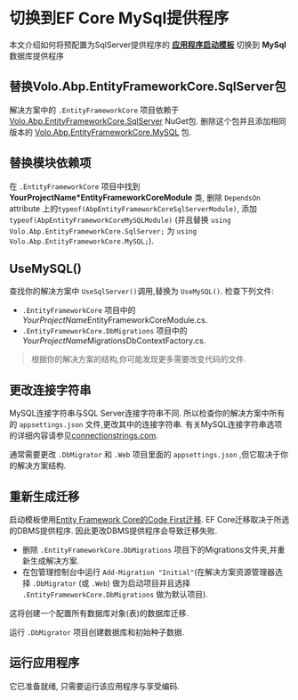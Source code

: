 # 切换到EF Core MySql提供程序

本文介绍如何将预配置为SqlServer提供程序的 **[应用程序启动模板](Startup-Templates/Application.md)** 切换到 **MySql** 数据库提供程序

## 替换Volo.Abp.EntityFrameworkCore.SqlServer包

解决方案中的 `.EntityFrameworkCore` 项目依赖于 [Volo.Abp.EntityFrameworkCore.SqlServer](https://www.nuget.org/packages/Volo.Abp.EntityFrameworkCore.SqlServer) NuGet包. 删除这个包并且添加相同版本的 [Volo.Abp.EntityFrameworkCore.MySQL](https://www.nuget.org/packages/Volo.Abp.EntityFrameworkCore.MySQL) 包.

## 替换模块依赖项

在 `.EntityFrameworkCore` 项目中找到 **YourProjectName*EntityFrameworkCoreModule** 类, 删除 `DependsOn` attribute 上的`typeof(AbpEntityFrameworkCoreSqlServerModule)`, 添加 `typeof(AbpEntityFrameworkCoreMySQLModule)` (并且替换 `using Volo.Abp.EntityFrameworkCore.SqlServer;` 为 `using Volo.Abp.EntityFrameworkCore.MySQL;`).

## UseMySQL()

查找你的解决方案中 `UseSqlServer()`调用,替换为 `UseMySQL()`. 检查下列文件:

* `.EntityFrameworkCore` 项目中的*YourProjectName*EntityFrameworkCoreModule.cs.
* `.EntityFrameworkCore.DbMigrations` 项目中的*YourProjectName*MigrationsDbContextFactory.cs.

> 根据你的解决方案的结构,你可能发现更多需要改变代码的文件.

## 更改连接字符串

MySQL连接字符串与SQL Server连接字符串不同. 所以检查你的解决方案中所有的 `appsettings.json` 文件,更改其中的连接字符串. 有关MySQL连接字符串选项的详细内容请参见[connectionstrings.com](https://www.connectionstrings.com/mysql/).

通常需要更改 `.DbMigrator` 和 `.Web` 项目里面的 `appsettings.json` ,但它取决于你的解决方案结构.

## 重新生成迁移

启动模板使用[Entity Framework Core的Code First迁移](https://docs.microsoft.com/zh-cn/ef/core/managing-schemas/migrations/). EF Core迁移取决于所选的DBMS提供程序. 因此更改DBMS提供程序会导致迁移失败.

* 删除 `.EntityFrameworkCore.DbMigrations` 项目下的Migrations文件夹,并重新生成解决方案.
* 在包管理控制台中运行 `Add-Migration "Initial"`(在解决方案资源管理器选择 `.DbMigrator`  (或 `.Web`) 做为启动项目并且选择 `.EntityFrameworkCore.DbMigrations` 做为默认项目).

这将创建一个配置所有数据库对象(表)的数据库迁移.

运行 `.DbMigrator` 项目创建数据库和初始种子数据.

## 运行应用程序

它已准备就绪, 只需要运行该应用程序与享受编码.
